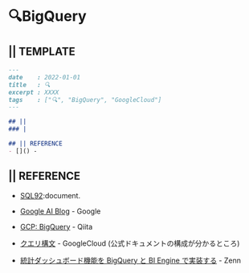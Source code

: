 # 🔍BigQuery
## || TEMPLATE
```markdown
---
date    : 2022-01-01
title   : 🔍 
excerpt : XXXX
tags    : ["🔍", "BigQuery", "GoogleCloud"]
---

## || 
### |

## || REFERENCE
- []() -
```


## || REFERENCE
+ [SQL92](http://www.contrib.andrew.cmu.edu/~shadow/sql/sql1992.txt):document.
+ [Google AI Blog](https://ai.googleblog.com/) - Google
+ [GCP: BigQuery](https://qiita.com/ieiringoo/items/fd911b3f80ba83cfbda1) - Qiita

+ [クエリ構文](https://cloud.google.com/bigquery/docs/reference/standard-sql/query-syntax?hl=ja) - GoogleCloud (公式ドキュメントの構成が分かるところ)
+ [統計ダッシュボード機能を BigQuery と BI Engine で実装する](https://zenn.dev/team_zenn/articles/zenn-stats-with-google-cloud-bigquery) - Zenn
